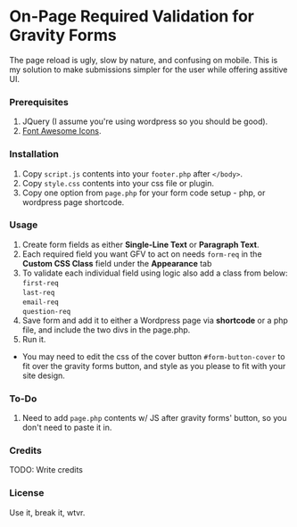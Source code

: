 
# On-Page Required Validation for Gravity Forms
The page reload is ugly, slow by nature, and confusing on mobile. This is my solution to make submissions simpler for the user while offering assitive UI.
### Prerequisites
1. JQuery (I assume you're using wordpress so you should be good).
2. [Font Awesome Icons](http://fontawesome.io/).

### Installation
1. Copy `script.js` contents into your `footer.php` after `</body>`.
2. Copy `style.css` contents into your css file or plugin.
3. Copy one option from `page.php` for your form code setup - php, or wordpress page shortcode.

### Usage
1. Create form fields as either **Single-Line Text** or **Paragraph Text**.
2. Each required field you want GFV to act on needs `form-req` in the **Custom CSS Class** field under the **Appearance** tab
3. To validate each individual field using logic also add a class from below:
  `first-req`  
  `last-req`  
  `email-req`  
  `question-req`  
4. Save form and add it to either a Wordpress page via **shortcode** or a php file, and include the two divs in the page.php.
5. Run it.

- You may need to edit the css of the cover button `#form-button-cover` to fit over the gravity forms button, and style as you please to fit with your site design.

### To-Do
1. Need to add `page.php` contents w/ JS after gravity forms' button, so you don't need to paste it in.

### Credits
TODO: Write credits

### License
Use it, break it, wtvr.
